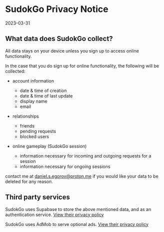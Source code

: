 # SudokGo Privacy Notice

2023-03-31

## What data does SudokGo collect?

All data stays on your device unless you sign up to access online functionality.

In the case that you do sign up for online functionality, the following will be collected:
- account information
  - date & time of creation
  - date & time of last update
  - display name
  - email

- relationships
  - friends
  - pending requests
  - blocked users

- online gameplay (SudokGo session)
  - information necessary for incoming and outgoing requests for a session
  - information necessary for ongoing sessions

contact me at daniel.s.egorov@proton.me if you would like your data to be deleted for any reason.
  

## Third party services

SudokGo uses Supabase to store the above mentioned data, and as an authentication service. [View their privacy policy](https://supabase.com/privacy)

SudokGo uses AdMob to serve optional ads. [View their privacy policy](https://support.google.com/admob/answer/6128543?hl=en)


